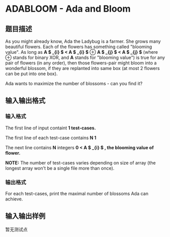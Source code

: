 # ADABLOOM - Ada and Bloom

## 题目描述

As you might already know, Ada the Ladybug is a farmer. She grows many beautiful flowers. Each of the flowers has something called "blooming value". As long as **A $ _{i} $ < A $ _{i} $** ⊕ **A $ _{j} $ < A $ _{j} $** (where ⊕ stands for binary XOR, and **A** stands for "blooming value") is true for any pair of flowers (in any order), then those flowers-pair might bloom into a wonderful blossom, if they are replanted into same box (at most 2 flowers can be put into one box).

Ada wants to maximize the number of blossoms - can you find it?

## 输入输出格式

### 输入格式

The first line of input containt **1 test-cases.**

The first line of each test-case contains **N 1**

The next line contains **N** integers **0 < A $ _{i} $ , the blooming value of flower.**

**NOTE:** The number of test-cases varies depending on size of array (the longest array won't be a single file more than once).

### 输出格式

For each test-cases, print the maximal number of blossoms Ada can achieve.

## 输入输出样例

暂无测试点

